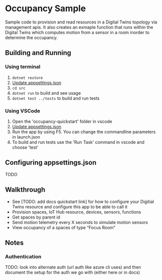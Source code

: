 # Occupancy Sample

Sample code to provision and read resources in a Digital Twins topology via management apis. It also creates an exmaple function that runs within the Digital Twins which computes motion from a sensor in a room inorder to determine the occupancy.

## Building and Running

### Using terminal
1. `dotnet restore`
1. [Update appsettings.json](#configuring-appsettings.json)
1. `cd src`
1. `dotnet run` to build and see usage
1. `dotnet test ../tests` to build and run tests

### Using VSCode
1. Open the 'occupancy-quickstart' folder in vscode
1. [Update appsettings.json](#configuring-appsettings.json)
1. Run the app by using F5.  You can change the commandline parameters in launch.json
1. To build and run tests use the 'Run Task' command in vscode and choose 'test'

## Configuring appsettings.json
TODO

## Walkthrough

* See [TODO: add docs quickstart link] for how to configure your Digitial Twins resource and configure this app to be able to call it
* Provision spaces, IoT Hub resource, devices, sensors, functions
* Get spaces by parent id
* Send motion telemetry every X seconds to simulate motion sensors
* View occupancy of a spaces of type “Focus Room”

## Notes

### Authentication
TODO: look into alternate auth (url auth like azure cli uses) and then document the setup for the auth we go with (either here or in docs)